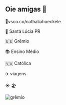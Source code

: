## Oie amigas 🤍

📎vsco.co/nathaliahoeckele

🏡 Santa Lúcia PR

🇪🇪 Grêmio

📚 Ensino Médio

🇻🇦 Católica

✈️ viagens

☀️ 🏖️

![grêmio](https://media1.tenor.com/m/GCH4jHkF7l0AAAAd/su%C3%A1rez-luisito.gif)
